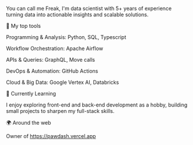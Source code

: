 You can call me Freak, I'm data scientist with 5+ years of experience turning data into actionable insights and scalable solutions.

🔧 My top tools

Programming & Analysis: Python, SQL, Typescript

Workflow Orchestration: Apache Airflow

APIs & Queries: GraphQL, Move calls

DevOps & Automation: GitHub Actions

Cloud & Big Data: Google Vertex AI, Databricks

🌱 Currently Learning

I enjoy exploring front-end and back-end development as a hobby, building small projects to sharpen my full-stack skills.

🌍 Around the web

Owner of https://pawdash.vercel.app
